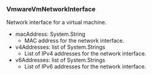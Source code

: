 ### VmwareVmNetworkInterface
Network interface for a virtual machine.

- macAddress: System.String
  - MAC address for the network interface.
- v4Addresses: list of System.Strings
  - List of IPv4 addresses for the network interface.
- v6Addresses: list of System.Strings
  - List of IPv6 addresses for the network interface.

